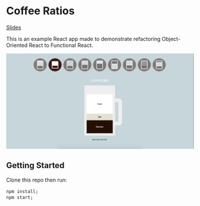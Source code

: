 # Coffee Ratios

[Slides](https://docs.google.com/presentation/d/1lUP-mpSbLUHIHN1VGr8ZmCVCoT5ZK2XqsWoTdkkpUfI/edit?usp=sharing)

This is an example React app made to demonstrate refactoring Object-Oriented React to Functional React.

![](/docs/screenshot.png)

## Getting Started

Clone this repo then run:

```
npm install;
npm start;
```
